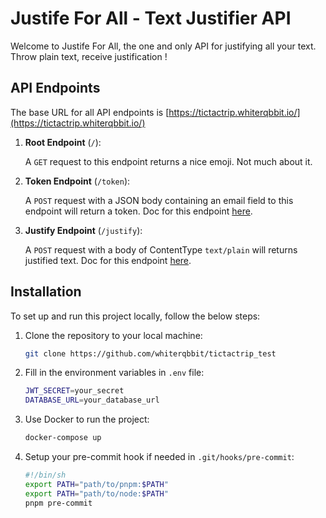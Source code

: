 # Justife For All - Text Justifier API

Welcome to Justife For All, the one and only API for justifying all your text.
Throw plain text, receive justification !

## API Endpoints

The base URL for all API endpoints is [https://tictactrip.whiterqbbit.io/](https://tictactrip.whiterqbbit.io/)

1. **Root Endpoint** (`/`): 

    A `GET` request to this endpoint returns a nice emoji. Not much about it.

2. **Token Endpoint** (`/token`): 

    A `POST` request with a JSON body containing an email field to this endpoint will return a token.
    Doc for this endpoint [here](https://tictactrip.whiterqbbit.io/api-docs/#/default/post_token).

3. **Justify Endpoint** (`/justify`): 

    A `POST` request with a body of ContentType `text/plain` will returns justified text.
    Doc for this endpoint [here](https://tictactrip.whiterqbbit.io/api-docs/#/default/post_justify).

## Installation

To set up and run this project locally, follow the below steps:

1. Clone the repository to your local machine:

   ```bash
   git clone https://github.com/whiterqbbit/tictactrip_test
    ```

2. Fill in the environment variables in `.env` file:

    ```bash
    JWT_SECRET=your_secret
    DATABASE_URL=your_database_url
    ```

3. Use Docker to run the project:

    ```bash
    docker-compose up
    ```

4. Setup your pre-commit hook if needed in `.git/hooks/pre-commit`:

    ```bash
    #!/bin/sh
    export PATH="path/to/pnpm:$PATH"
    export PATH="path/to/node:$PATH"
    pnpm pre-commit
    ```

